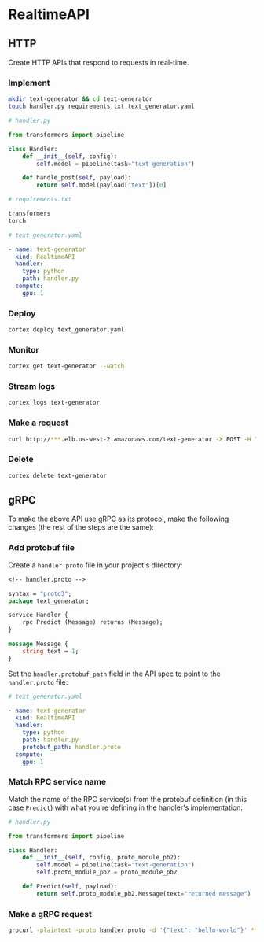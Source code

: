 # RealtimeAPI

## HTTP

Create HTTP APIs that respond to requests in real-time.

### Implement

```bash
mkdir text-generator && cd text-generator
touch handler.py requirements.txt text_generator.yaml
```

```python
# handler.py

from transformers import pipeline

class Handler:
    def __init__(self, config):
        self.model = pipeline(task="text-generation")

    def handle_post(self, payload):
        return self.model(payload["text"])[0]
```

```python
# requirements.txt

transformers
torch
```

```yaml
# text_generator.yaml

- name: text-generator
  kind: RealtimeAPI
  handler:
    type: python
    path: handler.py
  compute:
    gpu: 1
```

### Deploy

```bash
cortex deploy text_generator.yaml
```

### Monitor

```bash
cortex get text-generator --watch
```

### Stream logs

```bash
cortex logs text-generator
```

### Make a request

```bash
curl http://***.elb.us-west-2.amazonaws.com/text-generator -X POST -H "Content-Type: application/json" -d '{"text": "hello world"}'
```

### Delete

```bash
cortex delete text-generator
```

## gRPC

To make the above API use gRPC as its protocol, make the following changes (the rest of the steps are the same):

### Add protobuf file

Create a `handler.proto` file in your project's directory:

```protobuf
<!-- handler.proto -->

syntax = "proto3";
package text_generator;

service Handler {
    rpc Predict (Message) returns (Message);
}

message Message {
    string text = 1;
}
```

Set the `handler.protobuf_path` field in the API spec to point to the `handler.proto` file:

```yaml
# text_generator.yaml

- name: text-generator
  kind: RealtimeAPI
  handler:
    type: python
    path: handler.py
    protobuf_path: handler.proto
  compute:
    gpu: 1
```

### Match RPC service name

Match the name of the RPC service(s) from the protobuf definition (in this case `Predict`) with what you're defining in the handler's implementation:

```python
# handler.py

from transformers import pipeline

class Handler:
    def __init__(self, config, proto_module_pb2):
        self.model = pipeline(task="text-generation")
        self.proto_module_pb2 = proto_module_pb2

    def Predict(self, payload):
        return self.proto_module_pb2.Message(text="returned message")
```

### Make a gRPC request

```bash
grpcurl -plaintext -proto handler.proto -d '{"text": "hello-world"}' ***.elb.us-west-2.amazonaws.com:80 text_generator.Handler/Predict
```
